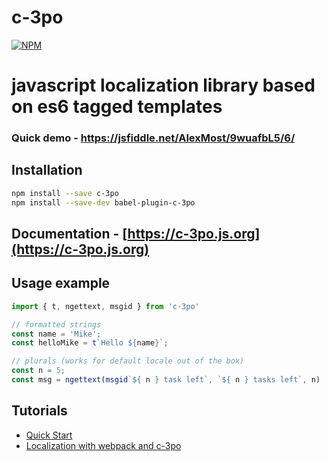 # c-3po
[![NPM](https://nodei.co/npm/c-3po.png?downloads=true)](https://nodei.co/npm/c-3po/)

# javascript localization library based on es6 tagged templates

### Quick demo - https://jsfiddle.net/AlexMost/9wuafbL5/6/

## Installation

```bash
npm install --save c-3po
npm install --save-dev babel-plugin-c-3po
```

## Documentation - [https://c-3po.js.org](https://c-3po.js.org)

## Usage example
```js
import { t, ngettext, msgid } from 'c-3po'

// formatted strings
const name = 'Mike';
const helloMike = t`Hello ${name}`;

// plurals (works for default locale out of the box)
const n = 5;
const msg = ngettext(msgid`${ n } task left`, `${ n } tasks left`, n)
```

## Tutorials
* [Quick Start](https://c-3po.js.org/quick-start.html)
* [Localization with webpack and c-3po](https://c-3po.js.org/localization-with-webpack-and-c-3po.html)
